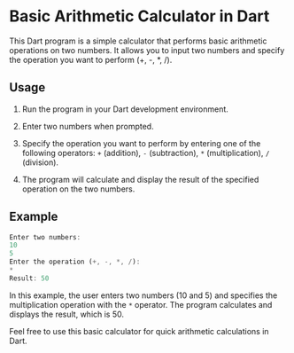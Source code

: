 # Basic Arithmetic Calculator in Dart

This Dart program is a simple calculator that performs basic arithmetic operations on two numbers. It allows you to input two numbers and specify the operation you want to perform (+, -, *, /).

## Usage

1. Run the program in your Dart development environment.

2. Enter two numbers when prompted.

3. Specify the operation you want to perform by entering one of the following operators: `+` (addition), `-` (subtraction), `*` (multiplication), `/` (division).

4. The program will calculate and display the result of the specified operation on the two numbers.

## Example

```dart
Enter two numbers:
10
5
Enter the operation (+, -, *, /): 
*
Result: 50
```

In this example, the user enters two numbers (10 and 5) and specifies the multiplication operation with the `*` operator. The program calculates and displays the result, which is 50.

Feel free to use this basic calculator for quick arithmetic calculations in Dart.